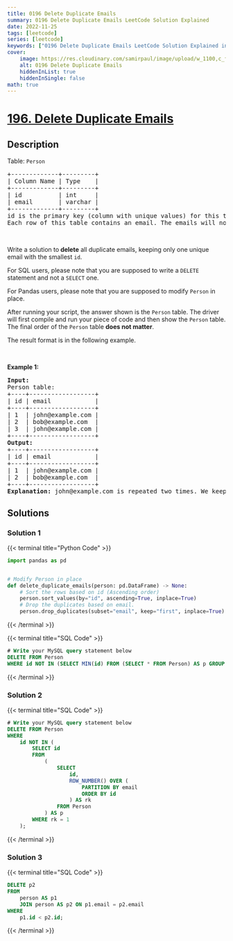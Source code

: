 ```yaml
---
title: 0196 Delete Duplicate Emails
summary: 0196 Delete Duplicate Emails LeetCode Solution Explained
date: 2022-11-25
tags: [leetcode]
series: [leetcode]
keywords: ["0196 Delete Duplicate Emails LeetCode Solution Explained in all languages", "0196 Delete Duplicate Emails", "LeetCode", "leetcode solution in Python3 C++ Java Go PHP Ruby Swift TypeScript Rust C# JavaScript C", "GeeksforGeeks", "InterviewBit", "Coding Ninjas", "HackerRank", "HackerEarth", "CodeChef", "TopCoder", "AlgoExpert", "freeCodeCamp", "Codeforces", "GitHub", "AtCoder", "Samir Paul"]
cover:
    image: https://res.cloudinary.com/samirpaul/image/upload/w_1100,c_fit,co_rgb:FFFFFF,l_text:Arial_75_bold:0196 Delete Duplicate Emails - Solution Explained/problem-solving.webp
    alt: 0196 Delete Duplicate Emails
    hiddenInList: true
    hiddenInSingle: false
math: true
---
```



# [196. Delete Duplicate Emails](https://leetcode.com/problems/delete-duplicate-emails)


## Description

<p>Table: <code>Person</code></p>

<pre>
+-------------+---------+
| Column Name | Type    |
+-------------+---------+
| id          | int     |
| email       | varchar |
+-------------+---------+
id is the primary key (column with unique values) for this table.
Each row of this table contains an email. The emails will not contain uppercase letters.
</pre>

<p>&nbsp;</p>

<p>Write a solution to<strong> delete</strong> all duplicate emails, keeping only one unique email with the smallest <code>id</code>.</p>

<p>For SQL users, please note that you are supposed to write a <code>DELETE</code> statement and not a <code>SELECT</code> one.</p>

<p>For Pandas users, please note that you are supposed to modify <code>Person</code> in place.</p>

<p>After running your script, the answer shown is the <code>Person</code> table. The driver will first compile and run your piece of code and then show the <code>Person</code> table. The final order of the <code>Person</code> table <strong>does not matter</strong>.</p>

<p>The result format is in the following example.</p>

<p>&nbsp;</p>
<p><strong class="example">Example 1:</strong></p>

<pre>
<strong>Input:</strong> 
Person table:
+----+------------------+
| id | email            |
+----+------------------+
| 1  | john@example.com |
| 2  | bob@example.com  |
| 3  | john@example.com |
+----+------------------+
<strong>Output:</strong> 
+----+------------------+
| id | email            |
+----+------------------+
| 1  | john@example.com |
| 2  | bob@example.com  |
+----+------------------+
<strong>Explanation:</strong> john@example.com is repeated two times. We keep the row with the smallest Id = 1.
</pre>

## Solutions

### Solution 1

<!-- tabs:start -->

{{< terminal title="Python Code" >}}
```python
import pandas as pd


# Modify Person in place
def delete_duplicate_emails(person: pd.DataFrame) -> None:
    # Sort the rows based on id (Ascending order)
    person.sort_values(by="id", ascending=True, inplace=True)
    # Drop the duplicates based on email.
    person.drop_duplicates(subset="email", keep="first", inplace=True)
```
{{< /terminal >}}

{{< terminal title="SQL Code" >}}
```sql
# Write your MySQL query statement below
DELETE FROM Person
WHERE id NOT IN (SELECT MIN(id) FROM (SELECT * FROM Person) AS p GROUP BY email);
```
{{< /terminal >}}

<!-- tabs:end -->

### Solution 2

<!-- tabs:start -->

{{< terminal title="SQL Code" >}}
```sql
# Write your MySQL query statement below
DELETE FROM Person
WHERE
    id NOT IN (
        SELECT id
        FROM
            (
                SELECT
                    id,
                    ROW_NUMBER() OVER (
                        PARTITION BY email
                        ORDER BY id
                    ) AS rk
                FROM Person
            ) AS p
        WHERE rk = 1
    );
```
{{< /terminal >}}

<!-- tabs:end -->

### Solution 3

<!-- tabs:start -->

{{< terminal title="SQL Code" >}}
```sql
DELETE p2
FROM
    person AS p1
    JOIN person AS p2 ON p1.email = p2.email
WHERE
    p1.id < p2.id;
```
{{< /terminal >}}

<!-- tabs:end -->

<!-- end -->
